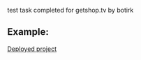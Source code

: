 test task completed for getshop.tv by botirk
## Example:
[Deployed project](getshoptv-test.vercel.app/ "Click me")